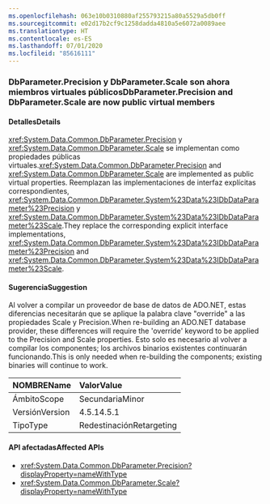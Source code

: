 ```yaml
---
ms.openlocfilehash: 063e10b0310880af255793215a80a5529a5db0ff
ms.sourcegitcommit: e02d17b2cf9c1258dadda4810a5e6072a0089aee
ms.translationtype: HT
ms.contentlocale: es-ES
ms.lasthandoff: 07/01/2020
ms.locfileid: "85616111"
---
```

### <a name="dbparameterprecision-and-dbparameterscale-are-now-public-virtual-members"></a><span data-ttu-id="dd917-101">DbParameter.Precision y DbParameter.Scale son ahora miembros virtuales públicos</span><span class="sxs-lookup"><span data-stu-id="dd917-101">DbParameter.Precision and DbParameter.Scale are now public virtual members</span></span>

#### <a name="details"></a><span data-ttu-id="dd917-102">Detalles</span><span class="sxs-lookup"><span data-stu-id="dd917-102">Details</span></span>

<span data-ttu-id="dd917-103"><xref:System.Data.Common.DbParameter.Precision> y <xref:System.Data.Common.DbParameter.Scale> se implementan como propiedades públicas virtuales.</span><span class="sxs-lookup"><span data-stu-id="dd917-103"><xref:System.Data.Common.DbParameter.Precision> and <xref:System.Data.Common.DbParameter.Scale> are implemented as public virtual properties.</span></span> <span data-ttu-id="dd917-104">Reemplazan las implementaciones de interfaz explícitas correspondientes, <xref:System.Data.Common.DbParameter.System%23Data%23IDbDataParameter%23Precision> y <xref:System.Data.Common.DbParameter.System%23Data%23IDbDataParameter%23Scale>.</span><span class="sxs-lookup"><span data-stu-id="dd917-104">They replace the corresponding explicit interface implementations, <xref:System.Data.Common.DbParameter.System%23Data%23IDbDataParameter%23Precision> and <xref:System.Data.Common.DbParameter.System%23Data%23IDbDataParameter%23Scale>.</span></span>

#### <a name="suggestion"></a><span data-ttu-id="dd917-105">Sugerencia</span><span class="sxs-lookup"><span data-stu-id="dd917-105">Suggestion</span></span>

<span data-ttu-id="dd917-106">Al volver a compilar un proveedor de base de datos de ADO.NET, estas diferencias necesitarán que se aplique la palabra clave "override" a las propiedades Scale y Precision.</span><span class="sxs-lookup"><span data-stu-id="dd917-106">When re-building an ADO.NET database provider, these differences will require the 'override' keyword to be applied to the Precision and Scale properties.</span></span> <span data-ttu-id="dd917-107">Esto solo es necesario al volver a compilar los componentes; los archivos binarios existentes continuarán funcionando.</span><span class="sxs-lookup"><span data-stu-id="dd917-107">This is only needed when re-building the components; existing binaries will continue to work.</span></span>

| <span data-ttu-id="dd917-108">NOMBRE</span><span class="sxs-lookup"><span data-stu-id="dd917-108">Name</span></span>    | <span data-ttu-id="dd917-109">Valor</span><span class="sxs-lookup"><span data-stu-id="dd917-109">Value</span></span>       |
|:--------|:------------|
| <span data-ttu-id="dd917-110">Ámbito</span><span class="sxs-lookup"><span data-stu-id="dd917-110">Scope</span></span>   | <span data-ttu-id="dd917-111">Secundaria</span><span class="sxs-lookup"><span data-stu-id="dd917-111">Minor</span></span>       |
| <span data-ttu-id="dd917-112">Versión</span><span class="sxs-lookup"><span data-stu-id="dd917-112">Version</span></span> | <span data-ttu-id="dd917-113">4.5.1</span><span class="sxs-lookup"><span data-stu-id="dd917-113">4.5.1</span></span>       |
| <span data-ttu-id="dd917-114">Tipo</span><span class="sxs-lookup"><span data-stu-id="dd917-114">Type</span></span>    | <span data-ttu-id="dd917-115">Redestinación</span><span class="sxs-lookup"><span data-stu-id="dd917-115">Retargeting</span></span> |

#### <a name="affected-apis"></a><span data-ttu-id="dd917-116">API afectadas</span><span class="sxs-lookup"><span data-stu-id="dd917-116">Affected APIs</span></span>

- <xref:System.Data.Common.DbParameter.Precision?displayProperty=nameWithType>
- <xref:System.Data.Common.DbParameter.Scale?displayProperty=nameWithType>
